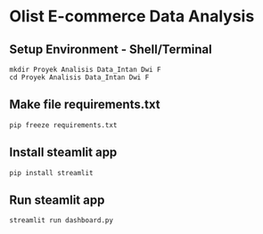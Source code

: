 # Olist E-commerce Data Analysis

## Setup Environment - Shell/Terminal
```
mkdir Proyek Analisis Data_Intan Dwi F
cd Proyek Analisis Data_Intan Dwi F
```

## Make file requirements.txt
```
pip freeze requirements.txt
```

## Install steamlit app
```
pip install streamlit
```

## Run steamlit app
```
streamlit run dashboard.py
```